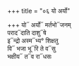+++
title = "०६ यो अर्यो"

+++
यो᳓ अर्यो᳓ मर्तभो᳓जनम्  
पराद᳓दाति दाशु᳓षे  
इ᳓न्द्रो अस्म᳓भ्य° शिक्षतु  
वि᳓ भजा भू᳓रि ते व᳓सु  
भक्षीय᳓ त᳓व रा᳓धसः